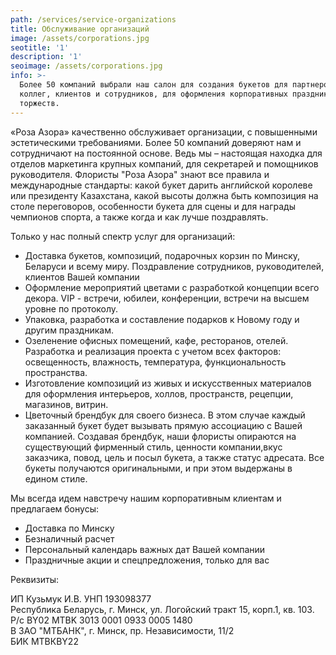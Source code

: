 ```yaml
---
path: /services/service-organizations
title: Обслуживание организаций
image: /assets/corporations.jpg
seotitle: '1'
description: '1'
seoimage: /assets/corporations.jpg
info: >-
  Более 50 компаний выбрали наш салон для создания букетов для партнеров,
  коллег, клиентов и сотрудников, для оформления корпоративных праздников и
  торжеств.
---
```

«Роза Азора» качественно обслуживает организации, с повышенными эстетическими требованиями. Более 50 компаний доверяют нам и сотрудничают на постоянной основе. Ведь мы – настоящая находка для отделов маркетинга крупных компаний, для секретарей и помощников руководителя. Флористы "Роза Азора" знают все правила и международные стандарты: какой букет дарить английской королеве или президенту Казахстана, какой высоты должна быть композиция на столе переговоров, особенности букета для сцены и для награды чемпионов спорта, а также когда и как лучше поздравлять.

Только у нас полный спектр услуг для организаций: 

* Доставка букетов, композиций, подарочных корзин по Минску, Беларуси и всему миру. Поздравление сотрудников, руководителей, клиентов Вашей компании
* Оформление мероприятий цветами с разработкой концепции всего декора. VIP - встречи, юбилеи, конференции, встречи на высшем уровне по протоколу.
* Упаковка, разработка и составление подарков к Новому году и другим праздникам.
* Озеленение офисных помещений, кафе, ресторанов, отелей. Разработка и реализация проекта с учетом всех факторов: освещенность, влажность, температура, функциональность пространства.
* Изготовление композиций из живых и искусственных материалов для оформления интерьеров, холлов, пространств, рецепции, магазинов, витрин.
* Цветочный брендбук для своего бизнеса. В этом случае каждый заказанный букет будет вызывать прямую ассоциацию с Вашей компанией. Создавая брендбук, наши флористы опираются на существующий фирменный стиль, ценности компании,вкус заказчика, повод, цель и посыл букета, а также статус адресата. Все букеты получаются оригинальными, и при этом выдержаны в едином стиле.

Мы всегда идем навстречу нашим корпоративным клиентам и предлагаем бонусы:

* Доставка по Минску
* Безналичный расчет
* Персональный календарь важных дат Вашей компании
* Праздничные акции и спецпредложения, только для вас

Реквизиты:

ИП Кузьмук И.В. УНП 193098377\
Республика Беларусь, г. Минск, ул. Логойский тракт 15, корп.1, кв. 103.\
Р/с BY02 MTBK 3013 0001 0933 0005 1480 \
В ЗАО  "МТБАНК", г. Минск, пр. Независимости, 11/2\
БИК МТВКВY22
